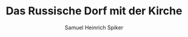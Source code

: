 ---
image: /assets/images/spiker/48b.jpg
thumb: /assets/images/spiker-thumbs/48b.jpg
author: Samuel Heinrich Spiker
artist: 
engraver: 
title: "Das Russische Dorf mit der Kirche"
subtitle: 
tags:
  - Church
layout: post
---